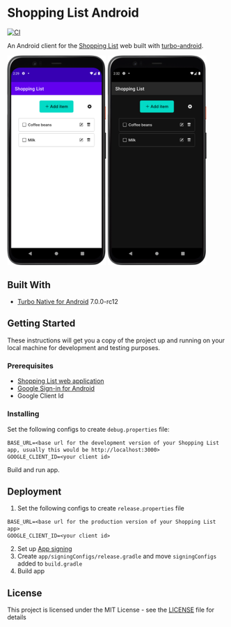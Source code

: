 # Shopping List Android

[![CI](https://github.com/hidakatsuya/shopping_list-android/actions/workflows/test.yml/badge.svg?branch=main)](https://github.com/hidakatsuya/shopping_list-android/actions/workflows/test.yml)

An Android client for the [Shopping List](https://github.com/hidakatsuya/shopping_list) web
built with [turbo-android](https://github.com/hotwired/turbo-android).

<div>
  <img src="doc/light-items.png" width="45%">
  <img src="doc/dark-items.png" width="45%">
</div>

## Built With

- [Turbo Native for Android](https://github.com/hotwired/turbo-android) 7.0.0-rc12

## Getting Started

These instructions will get you a copy of the project up and running on your local machine for development and testing purposes.

### Prerequisites

- [Shopping List web application](https://github.com/hidakatsuya/shopping_list)
- [Google Sign-in for Android](https://developers.google.com/identity/sign-in/android/start)
- Google Client Id

### Installing

Set the following configs to create `debug.properties` file:
```
BASE_URL=<base url for the development version of your Shopping List app, usually this would be http://localhost:3000>
GOOGLE_CLIENT_ID=<your client id>
```

Build and run app.

## Deployment

1. Set the following configs to create `release.properties` file
  ```
  BASE_URL=<base url for the production version of your Shopping List app>
  GOOGLE_CLIENT_ID=<your client id>
  ```
2. Set up [App signing](https://developer.android.com/studio/publish/app-signing)
3. Create `app/signingConfigs/release.gradle` and move `signingConfigs` added to `build.gradle`
4. Build app

## License

This project is licensed under the MIT License - see the [LICENSE](LICENSE) file for details
